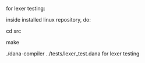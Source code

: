 for lexer testing:

inside installed linux repository, do:

cd src

make

./dana-compiler ../tests/lexer_test.dana    for lexer testing

